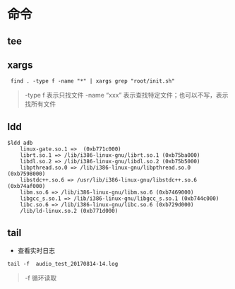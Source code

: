 # 命令

## tee

## xargs

```
 find . -type f -name "*" | xargs grep "root/init.sh"
```
> -type f 表示只找文件
> -name “xxx” 表示查找特定文件；也可以不写，表示找所有文件

## ldd

``` shell
$ldd adb 
	linux-gate.so.1 =>  (0xb771c000)
	librt.so.1 => /lib/i386-linux-gnu/librt.so.1 (0xb75ba000)
	libdl.so.2 => /lib/i386-linux-gnu/libdl.so.2 (0xb75b5000)
	libpthread.so.0 => /lib/i386-linux-gnu/libpthread.so.0 (0xb7598000)
	libstdc++.so.6 => /usr/lib/i386-linux-gnu/libstdc++.so.6 (0xb74af000)
	libm.so.6 => /lib/i386-linux-gnu/libm.so.6 (0xb7469000)
	libgcc_s.so.1 => /lib/i386-linux-gnu/libgcc_s.so.1 (0xb744c000)
	libc.so.6 => /lib/i386-linux-gnu/libc.so.6 (0xb729d000)
	/lib/ld-linux.so.2 (0xb771d000)
```

## tail

* 查看实时日志

```
tail -f  audio_test_20170814-14.log
```
> -f 循环读取

